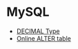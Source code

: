 MySQL
========================

- [DECIMAL Type](./decimal-data-type.md)
- [Online ALTER table](./online-alter-table.md)
